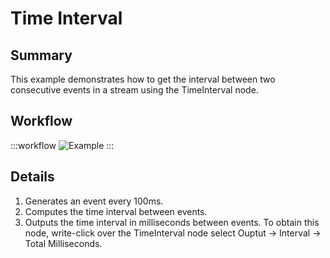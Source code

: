 # Time Interval

## Summary
This example demonstrates how to get the interval between two consecutive events in a stream using the TimeInterval node.

## Workflow

:::workflow
![Example](~/workflows/ReactiveExamples/TimeInterval/TimeInterval.bonsai)
:::

## Details
1. Generates an event every 100ms.
2. Computes the time interval between events.
3. Outputs the time interval in milliseconds between events. To obtain this node, write-click over the TimeInterval node select Ouptut -> Interval -> Total Milliseconds.

